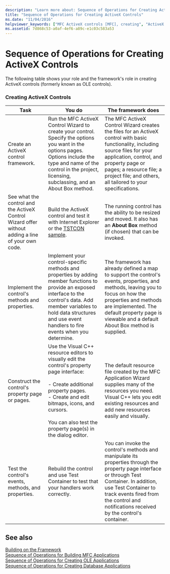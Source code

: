 ```yaml
---
description: "Learn more about: Sequence of Operations for Creating ActiveX Controls"
title: "Sequence of Operations for Creating ActiveX Controls"
ms.date: "11/04/2016"
helpviewer_keywords: ["MFC ActiveX controls [MFC], creating", "ActiveX controls [MFC], creating", "sequence [MFC], for creating ActiveX controls", "OLE controls [MFC], MFC", "sequence [MFC]"]
ms.assetid: 7d868c53-a0af-4ef6-a89c-e1c03c583a53
---
```

# Sequence of Operations for Creating ActiveX Controls

The following table shows your role and the framework's role in creating ActiveX controls (formerly known as OLE controls).

### Creating ActiveX Controls

|Task|You do|The framework does|
|----------|------------|------------------------|
|Create an ActiveX control framework.|Run the MFC ActiveX Control Wizard to create your control. Specify the options you want in the options pages. Options include the type and name of the control in the project, licensing, subclassing, and an About Box method.|The MFC ActiveX Control Wizard creates the files for an ActiveX control with basic functionality, including source files for your application, control, and property page or pages; a resource file; a project file; and others, all tailored to your specifications.|
|See what the control and the ActiveX Control Wizard offer without adding a line of your own code.|Build the ActiveX control and test it with Internet Explorer or the [TSTCON sample](../overview/visual-cpp-samples.md).|The running control has the ability to be resized and moved. It also has an **About Box** method (if chosen) that can be invoked.|
|Implement the control's methods and properties.|Implement your control-specific methods and properties by adding member functions to provide an exposed interface to the control's data. Add member variables to hold data structures and use event handlers to fire events when you determine.|The framework has already defined a map to support the control's events, properties, and methods, leaving you to focus on how the properties and methods are implemented. The default property page is viewable and a default About Box method is supplied.|
|Construct the control's property page or pages.|Use the Visual C++ resource editors to visually edit the control's property page interface:<br /><br />- Create additional property pages.<br />- Create and edit bitmaps, icons, and cursors.<br /><br /> You can also test the property page(s) in the dialog editor.|The default resource file created by the MFC Application Wizard supplies many of the resources you need. Visual C++ lets you edit existing resources and add new resources easily and visually.|
|Test the control's events, methods, and properties.|Rebuild the control and use Test Container to test that your handlers work correctly.|You can invoke the control's methods and manipulate its properties through the property page interface or through Test Container. In addition, use Test Container to track events fired from the control and notifications received by the control's container.|

## See also

[Building on the Framework](../mfc/building-on-the-framework.md)<br/>
[Sequence of Operations for Building MFC Applications](../mfc/sequence-of-operations-for-building-mfc-applications.md)<br/>
[Sequence of Operations for Creating OLE Applications](../mfc/sequence-of-operations-for-creating-ole-applications.md)<br/>
[Sequence of Operations for Creating Database Applications](../mfc/sequence-of-operations-for-creating-database-applications.md)
